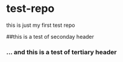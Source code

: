 # test-repo
this is just my first test repo

##this is a test of seconday header

### ... and this is a test of tertiary header
